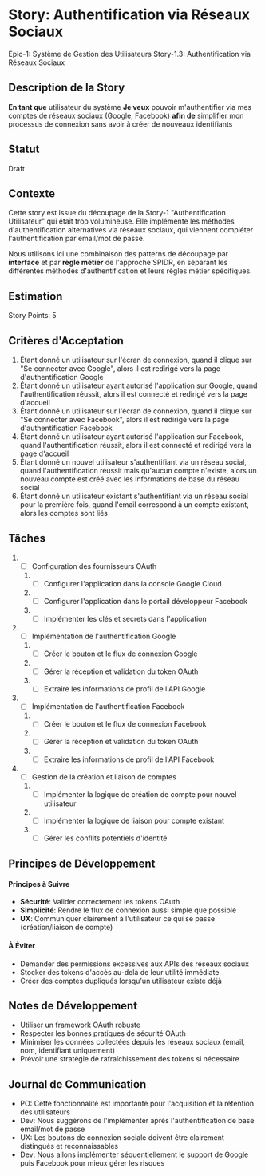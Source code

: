 # Story: Authentification via Réseaux Sociaux

Epic-1: Système de Gestion des Utilisateurs
Story-1.3: Authentification via Réseaux Sociaux

## Description de la Story

**En tant que** utilisateur du système
**Je veux** pouvoir m'authentifier via mes comptes de réseaux sociaux (Google, Facebook)
**afin de** simplifier mon processus de connexion sans avoir à créer de nouveaux identifiants

## Statut

Draft

## Contexte

Cette story est issue du découpage de la Story-1 "Authentification Utilisateur" qui était trop volumineuse. Elle implémente les méthodes d'authentification alternatives via réseaux sociaux, qui viennent compléter l'authentification par email/mot de passe.

Nous utilisons ici une combinaison des patterns de découpage par **interface** et par **règle métier** de l'approche SPIDR, en séparant les différentes méthodes d'authentification et leurs règles métier spécifiques.

## Estimation

Story Points: 5

## Critères d'Acceptation

1. Étant donné un utilisateur sur l'écran de connexion, quand il clique sur "Se connecter avec Google", alors il est redirigé vers la page d'authentification Google
2. Étant donné un utilisateur ayant autorisé l'application sur Google, quand l'authentification réussit, alors il est connecté et redirigé vers la page d'accueil
3. Étant donné un utilisateur sur l'écran de connexion, quand il clique sur "Se connecter avec Facebook", alors il est redirigé vers la page d'authentification Facebook
4. Étant donné un utilisateur ayant autorisé l'application sur Facebook, quand l'authentification réussit, alors il est connecté et redirigé vers la page d'accueil
5. Étant donné un nouvel utilisateur s'authentifiant via un réseau social, quand l'authentification réussit mais qu'aucun compte n'existe, alors un nouveau compte est créé avec les informations de base du réseau social
6. Étant donné un utilisateur existant s'authentifiant via un réseau social pour la première fois, quand l'email correspond à un compte existant, alors les comptes sont liés

## Tâches

1. - [ ] Configuration des fournisseurs OAuth
   1. - [ ] Configurer l'application dans la console Google Cloud
   2. - [ ] Configurer l'application dans le portail développeur Facebook
   3. - [ ] Implémenter les clés et secrets dans l'application
2. - [ ] Implémentation de l'authentification Google
   1. - [ ] Créer le bouton et le flux de connexion Google
   2. - [ ] Gérer la réception et validation du token OAuth
   3. - [ ] Extraire les informations de profil de l'API Google
3. - [ ] Implémentation de l'authentification Facebook
   1. - [ ] Créer le bouton et le flux de connexion Facebook
   2. - [ ] Gérer la réception et validation du token OAuth
   3. - [ ] Extraire les informations de profil de l'API Facebook
4. - [ ] Gestion de la création et liaison de comptes
   1. - [ ] Implémenter la logique de création de compte pour nouvel utilisateur
   2. - [ ] Implémenter la logique de liaison pour compte existant
   3. - [ ] Gérer les conflits potentiels d'identité

## Principes de Développement

#### Principes à Suivre

- **Sécurité**: Valider correctement les tokens OAuth
- **Simplicité**: Rendre le flux de connexion aussi simple que possible
- **UX**: Communiquer clairement à l'utilisateur ce qui se passe (création/liaison de compte)

#### À Éviter

- Demander des permissions excessives aux APIs des réseaux sociaux
- Stocker des tokens d'accès au-delà de leur utilité immédiate
- Créer des comptes dupliqués lorsqu'un utilisateur existe déjà

## Notes de Développement

- Utiliser un framework OAuth robuste
- Respecter les bonnes pratiques de sécurité OAuth
- Minimiser les données collectées depuis les réseaux sociaux (email, nom, identifiant uniquement)
- Prévoir une stratégie de rafraîchissement des tokens si nécessaire

## Journal de Communication

- PO: Cette fonctionnalité est importante pour l'acquisition et la rétention des utilisateurs
- Dev: Nous suggérons de l'implémenter après l'authentification de base email/mot de passe
- UX: Les boutons de connexion sociale doivent être clairement distingués et reconnaissables
- Dev: Nous allons implémenter séquentiellement le support de Google puis Facebook pour mieux gérer les risques
